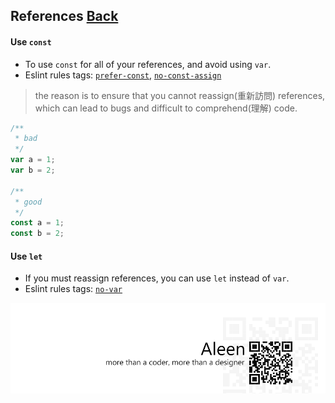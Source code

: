 ## References [**Back**](./../README.md)

#### Use `const`
- To use `const` for all of your references, and avoid using `var`.
- Eslint rules tags: [`prefer-const`](http://eslint.org/docs/rules/prefer-const.html), [`no-const-assign`](http://eslint.org/docs/rules/no-const-assign.html)

> the reason is to ensure that you cannot reassign(重新訪問) references, which can lead to bugs and difficult to comprehend(理解) code.

```js
/**
 * bad 
 */
var a = 1;
var b = 2;

/**
 * good
 */
const a = 1;
const b = 2;
```

#### Use `let`
- If you must reassign references, you can use `let` instead of `var`.
- Eslint rules tags: [`no-var`](http://eslint.org/docs/rules/no-var.html)

<a href="http://aleen42.github.io/" target="_blank" ><img src="./../pic/tail.gif"></a>